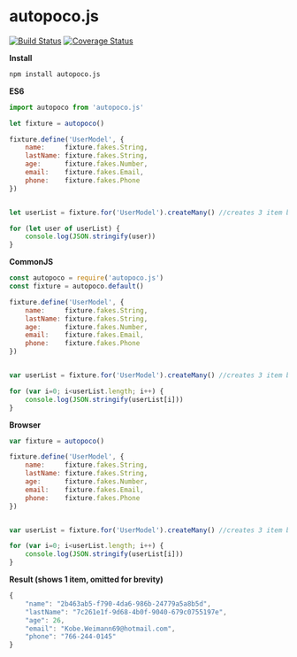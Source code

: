 # autopoco.js

[![Build Status](https://travis-ci.org/ziyasal/autopoco.js.svg?branch=master)](https://travis-ci.org/ziyasal/autopoco.js) [![Coverage Status](https://coveralls.io/repos/github/ziyasal/autopoco.js/badge.svg?branch=master)](https://coveralls.io/github/ziyasal/autopoco.js?branch=master)

**Install**

```sh
npm install autopoco.js
```

**ES6**
```js
import autopoco from 'autopoco.js'

let fixture = autopoco()

fixture.define('UserModel', {
    name:     fixture.fakes.String,
    lastName: fixture.fakes.String,
    age:      fixture.fakes.Number,
    email:    fixture.fakes.Email,
    phone:    fixture.fakes.Phone
})


let userList = fixture.for('UserModel').createMany() //creates 3 item by default

for (let user of userList) {
    console.log(JSON.stringify(user))
}
```

**CommonJS**
```js
const autopoco = require('autopoco.js')
const fixture = autopoco.default()

fixture.define('UserModel', {
    name:     fixture.fakes.String,
    lastName: fixture.fakes.String,
    age:      fixture.fakes.Number,
    email:    fixture.fakes.Email,
    phone:    fixture.fakes.Phone
})


var userList = fixture.for('UserModel').createMany() //creates 3 item by default

for (var i=0; i<userList.length; i++) {
    console.log(JSON.stringify(userList[i]))
}

```

**Browser**
```js
var fixture = autopoco()

fixture.define('UserModel', {
    name:     fixture.fakes.String,
    lastName: fixture.fakes.String,
    age:      fixture.fakes.Number,
    email:    fixture.fakes.Email,
    phone:    fixture.fakes.Phone
})


var userList = fixture.for('UserModel').createMany() //creates 3 item by default

for (var i=0; i<userList.length; i++) {
    console.log(JSON.stringify(userList[i]))
}
```
**Result (shows 1 item, omitted for brevity)**
```js
{
    "name": "2b463ab5-f790-4da6-986b-24779a5a8b5d",
    "lastName": "7c261e1f-9d68-4b0f-9040-679c0755197e",
    "age": 26,
    "email": "Kobe.Weimann69@hotmail.com",
    "phone": "766-244-0145"
}
```
